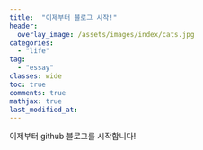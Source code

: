 ```yaml
---
title:  "이제부터 블로그 시작!"
header:
  overlay_image: /assets/images/index/cats.jpg
categories:
  - "life"
tag:
  - "essay"
classes: wide
toc: true
comments: true
mathjax: true
last_modified_at: 
---
```


이제부터 github 블로그를 시작합니다!

